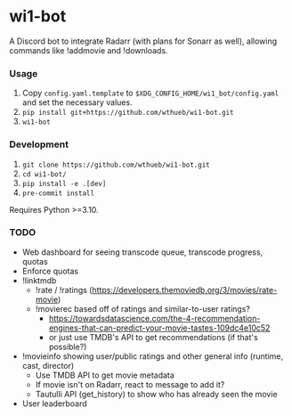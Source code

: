 # wi1-bot

A Discord bot to integrate Radarr (with plans for Sonarr as well), allowing commands like !addmovie and !downloads.

### Usage

1. Copy `config.yaml.template` to `$XDG_CONFIG_HOME/wi1_bot/config.yaml` and set the necessary values.
2. `pip install git+https://github.com/wthueb/wi1-bot.git`
3. `wi1-bot`

### Development

1. `git clone https://github.com/wthueb/wi1-bot.git`
2. `cd wi1-bot/`
3. `pip install -e .[dev]`
4. `pre-commit install`

Requires Python >=3.10.

### TODO

- Web dashboard for seeing transcode queue, transcode progress, quotas
- Enforce quotas
- !linktmdb
    - !rate / !ratings (https://developers.themoviedb.org/3/movies/rate-movie)
    - !movierec based off of ratings and similar-to-user ratings?
        - https://towardsdatascience.com/the-4-recommendation-engines-that-can-predict-your-movie-tastes-109dc4e10c52
        - or just use TMDB's API to get recommendations (if that's possible?)
- !movieinfo showing user/public ratings and other general info (runtime, cast, director)
    - Use TMDB API to get movie metadata
    - If movie isn't on Radarr, react to message to add it?
    - Tautulli API (get_history) to show who has already seen the movie
- User leaderboard
